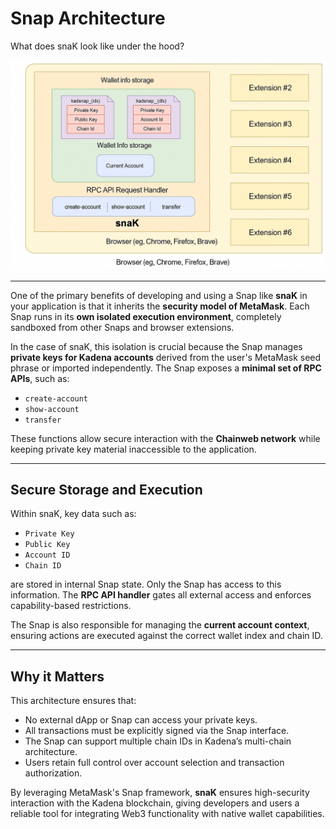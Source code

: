 # Snap Architecture

What does snaK look like under the hood?

![snaK Architecture Diagram](./images/snak-architecture.png)

---

One of the primary benefits of developing and using a Snap like **snaK** in your application is that it inherits the **security model of MetaMask**. Each Snap runs in its **own isolated execution environment**, completely sandboxed from other Snaps and browser extensions.

In the case of snaK, this isolation is crucial because the Snap manages **private keys for Kadena accounts** derived from the user's MetaMask seed phrase or imported independently. The Snap exposes a **minimal set of RPC APIs**, such as:

- `create-account`
- `show-account`
- `transfer`

These functions allow secure interaction with the **Chainweb network** while keeping private key material inaccessible to the application.

---

## Secure Storage and Execution

Within snaK, key data such as:

- `Private Key`
- `Public Key`
- `Account ID`
- `Chain ID`

are stored in internal Snap state. Only the Snap has access to this information. The **RPC API handler** gates all external access and enforces capability-based restrictions.

The Snap is also responsible for managing the **current account context**, ensuring actions are executed against the correct wallet index and chain ID.

---

## Why it Matters

This architecture ensures that:

- No external dApp or Snap can access your private keys.
- All transactions must be explicitly signed via the Snap interface.
- The Snap can support multiple chain IDs in Kadena’s multi-chain architecture.
- Users retain full control over account selection and transaction authorization.

By leveraging MetaMask's Snap framework, **snaK** ensures high-security interaction with the Kadena blockchain, giving developers and users a reliable tool for integrating Web3 functionality with native wallet capabilities.
